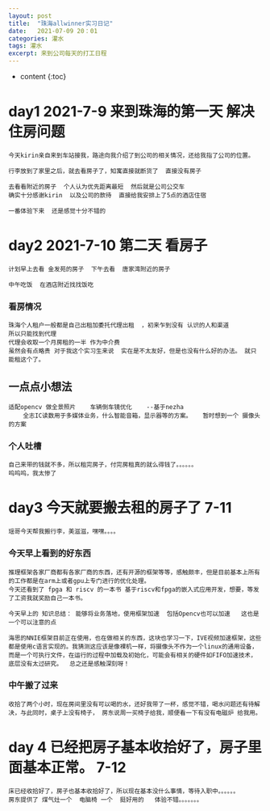 ```yaml
---
layout: post
title:  "珠海allwinner实习日记"
date:   2021-07-09 20：01
categories: 灌水
tags: 灌水
excerpt: 来到公司每天的打工日程
---
```


* content
{:toc}

# day1 2021-7-9 来到珠海的第一天  解决住房问题
    今天kirin亲自来到车站接我，路途向我介绍了到公司的相关情况，还给我指了公司的位置。

    行李放到了家里之后，就去看房子了，知寓直接就断货了  直接没有房子   

    去看看附近的房子  个人认为优先距离最短  然后就是公司公交车
    确实十分感谢kirin  以及公司的款待  直接给我安排上了5点的酒店住宿

    一番体验下来  还是感觉十分不错的

# day2 2021-7-10 第二天  看房子 
    计划早上去看 金发苑的房子  下午去看  唐家湾附近的房子  

    中午吃饭  在酒店附近找找饭吃 
    
### 看房情况
    珠海个人租户一般都是自己出租加委托代理出租  ，初来乍到没有 认识的人和渠道   
    所以只能找到代理    
    代理会收取一个月房租的一半 作为中介费 
    虽然会有点略贵 对于我这个实习生来说  实在是不太友好，但是也没有什么好的办法。 就只能租这个了。

## 一点点小想法
    适配opencv 做全景照片    车辆倒车镜优化    --基于nezha
        全志IC读数用于多媒体业务，什么智能音箱，显示器等的方案。   暂时想到一个 摄像头的方案   

### 个人吐槽
    自己来带的钱就不多，所以租完房子，付完房租真的就么得钱了。。。。。。
    呜呜呜，我太惨了


# day3 今天就要搬去租的房子了 7-11 
    瑶哥今天帮我搬行李，美滋滋，嘿嘿。。。。
    

### 今天早上看到的好东西
    推理框架各家厂商都有各家厂商的东西，还有开源的框架等等，感触颇丰，但是目前基本上所有的工作都是在arm上或者gpu上专门进行的优化处理。
    今天还看到了 fpga 和 riscv 的一本书 基于riscv和fpga的嵌入式应用开发，想要，等发了工资我就奖励自己一本书。

    今天早上的 知识总结： 能够将业务落地，使用框架加速  包括Opencv也可以加速   这也是一个可以注意的点
    
    海思的NNIE框架目前正在使用，也在做相关的东西，这块也学习一下，IVE视频加速框架，这些都是使用c语言实现的。我猜测这应该是像裸机一样，将摄像头不作为一个linux的通用设备，而是一个可执行文件，在运行的过程中加载及初始化，可能会有相关的硬件如FIFO加速技术，底层没有太过研究。  总之还是感触深刻呀！

### 中午搬了过来 
    收拾了两个小时，现在房间里没有可以喝的水，还好我带了一杯，感觉不错，喝水问题还有待解决，与此同时，桌子上没有椅子， 房东说周一买椅子给我，顺便看一下有没有电磁炉 给我用。



# day 4 已经把房子基本收拾好了，房子里面基本正常。 7-12
    床已经收拾好了，房子也基本收拾好了，所以现在基本没什么事情，等待入职中。。。。。。
    房东提供了 煤气灶一个  电脑椅 一个  挺好用的   体验不错。。。。。。。
    
    

